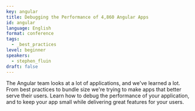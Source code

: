 ```yaml
---
key: angular
title: Debugging the Performance of 4,860 Angular Apps
id: angular
language: English
format: conference
tags:
  - _best_practices
level: beginner
speakers:
  - stephen_fluin
draft: false
---
```

The Angular team looks at a lot of applications, and we've learned a lot. From best practices to bundle size we're trying to make apps that better serve their users. Learn how to debug the performance of your application, and to keep your app small while delivering great features for your users.